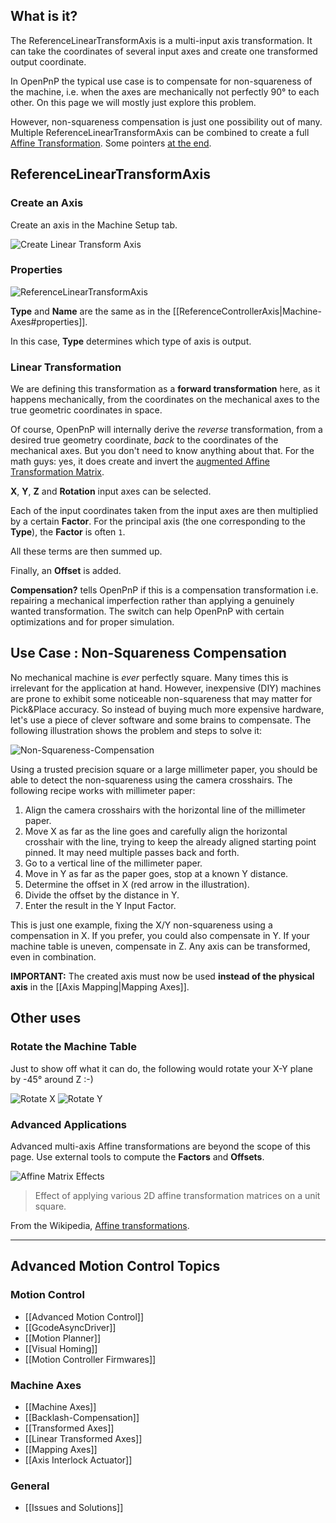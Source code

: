 ## What is it?

The ReferenceLinearTransformAxis is a multi-input axis transformation. It can take the coordinates of several input axes and create one transformed output coordinate. 

In OpenPnP the typical use case is to compensate for non-squareness of the machine, i.e. when the axes are mechanically not perfectly 90° to each other. On this page we will mostly just explore this problem.

However, non-squareness compensation is just one possibility out of many. Multiple ReferenceLinearTransformAxis can be combined to create a full [Affine Transformation](https://en.wikipedia.org/wiki/Affine_transformation). Some pointers [at the end](#other-uses).

## ReferenceLinearTransformAxis

### Create an Axis

Create an axis in the Machine Setup tab.

![Create Linear Transform Axis](https://user-images.githubusercontent.com/9963310/95999610-5a3e7e80-0e36-11eb-8503-a12c31ec4313.png)

### Properties

![ReferenceLinearTransformAxis](https://user-images.githubusercontent.com/9963310/96001507-64fa1300-0e38-11eb-8336-0e7e7c1220b6.png)

**Type** and **Name** are the same as in the [[ReferenceControllerAxis|Machine-Axes#properties]]. 

In this case, **Type** determines which type of axis is output. 

### Linear Transformation

We are defining this transformation as a **forward transformation** here, as it happens mechanically, from the coordinates on the mechanical axes to the true geometric coordinates in space. 

Of course, OpenPnP will internally derive the _reverse_ transformation, from a desired true geometry coordinate, _back_ to the coordinates of the mechanical axes. But you don't need to know anything about that. For the math guys: yes, it does create and invert the [augmented Affine Transformation Matrix](https://en.wikipedia.org/wiki/Transformation_matrix#Affine_transformations). 

**X**, **Y**, **Z** and **Rotation** input axes can be selected.

Each of the input coordinates taken from the input axes are then multiplied by a certain **Factor**. For the principal axis (the one corresponding to the **Type**), the **Factor** is often `1`. 

All these terms are then summed up. 

Finally, an **Offset** is added.

**Compensation?** tells OpenPnP if this is a compensation transformation i.e. repairing a mechanical imperfection rather than applying a genuinely wanted transformation. The switch can help OpenPnP with certain optimizations and for proper simulation. 

## Use Case : Non-Squareness Compensation

No mechanical machine is _ever_ perfectly square. Many times this is irrelevant for the application at hand. However, inexpensive (DIY) machines are prone to exhibit some noticeable non-squareness that may matter for Pick&Place accuracy. So instead of buying much more expensive hardware, let's use a piece of clever software and some brains to compensate. The following illustration shows the problem and steps to solve it: 

![Non-Squareness-Compensation](https://user-images.githubusercontent.com/9963310/96003787-e488e180-0e3a-11eb-8732-0c4d06ca2b33.png)

Using a trusted precision square or a large millimeter paper, you should be able to detect the non-squareness using the camera crosshairs. The following recipe works with millimeter paper:

1. Align the camera crosshairs with the horizontal line of the millimeter paper.
2. Move X as far as the line goes and carefully align the horizontal crosshair with the line, trying to keep the already aligned starting point pinned. It may need multiple passes back and forth.
3. Go to a vertical line of the millimeter paper.
4. Move in Y as far as the paper goes, stop at a known Y distance. 
5. Determine the offset in X (red arrow in the illustration).
6. Divide the offset by the distance in Y.
7. Enter the result in the Y Input Factor.

This is just one example, fixing the X/Y non-squareness using a compensation in X. If you prefer, you could also compensate in Y. If your machine table is uneven, compensate in Z. Any axis can be transformed, even in combination. 

**IMPORTANT:** The created axis must now be used **instead of the physical axis** in the [[Axis Mapping|Mapping Axes]].

## Other uses

### Rotate the Machine Table

Just to show off what it can do, the following would rotate your X-Y plane by -45° around Z :-)

![Rotate X](https://user-images.githubusercontent.com/9963310/96012041-fe7af200-0e43-11eb-8ffc-dc99d541938c.png)
![Rotate Y](https://user-images.githubusercontent.com/9963310/96011777-a8a64a00-0e43-11eb-8ba3-16e3e6682347.png)

### Advanced Applications

Advanced multi-axis Affine transformations are beyond the scope of this page. Use external tools to compute the **Factors** and **Offsets**. 

![Affine Matrix Effects](https://user-images.githubusercontent.com/9963310/96009379-e0f85900-0e40-11eb-9694-b890f19a6e02.png)

> Effect of applying various 2D affine transformation matrices on a unit square. 

From the Wikipedia, [Affine transformations](https://en.wikipedia.org/wiki/Transformation_matrix#Affine_transformations).



___

## Advanced Motion Control Topics

### Motion Control
- [[Advanced Motion Control]]
- [[GcodeAsyncDriver]]
- [[Motion Planner]]
- [[Visual Homing]]
- [[Motion Controller Firmwares]]

### Machine Axes
- [[Machine Axes]]
- [[Backlash-Compensation]]
- [[Transformed Axes]]
- [[Linear Transformed Axes]]
- [[Mapping Axes]] 
- [[Axis Interlock Actuator]]

### General
- [[Issues and Solutions]]
